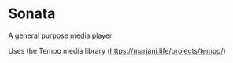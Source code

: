 # Sonata
A general purpose media player

Uses the Tempo media library (https://mariani.life/projects/tempo/)
